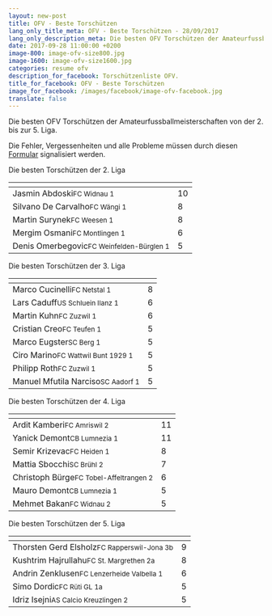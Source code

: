 ```yaml
---
layout: new-post
title: OFV - Beste Torschützen
lang_only_title_meta: OFV - Beste Torschützen - 28/09/2017
lang_only_description_meta: Die besten OFV Torschützen der Amateurfussballmeisterschaften von der 2. bis zur 5. Liga - 28/09/2017
date: 2017-09-28 11:00:00 +0200
image-800: image-ofv-size800.jpg
image-1600: image-ofv-size1600.jpg
categories: resume ofv
description_for_facebook: Torschützenliste OFV.
title_for_facebook: OFV - Beste Torschützen
image_for_facebook: /images/facebook/image-ofv-facebook.jpg
translate: false
---
```

Die besten OFV Torschützen der Amateurfussballmeisterschaften von der 2. bis zur 5. Liga.

Die Fehler, Vergessenheiten und alle Probleme müssen durch diesen <a href="/formular-fehlermeldung">Formular</a> signalisiert werden.

Die besten Torschützen der 2. Liga

<table class="table"><thead><tr><th><i class="fa fa-male"></i></th><th><i class="fa fa-futbol-o"></i></th></tr></thead><tbody><tr><td>Jasmin Abdoski<span class='d-block team-name'><small>FC Widnau 1</small></span></td><td>10</td></tr><tr><td>Silvano De Carvalho<span class='d-block team-name'><small>FC Wängi 1</small></span></td><td>8</td></tr><tr><td>Martin Surynek<span class='d-block team-name'><small>FC Weesen 1</small></span></td><td>8</td></tr><tr><td>Mergim Osmani<span class='d-block team-name'><small>FC Montlingen 1</small></span></td><td>6</td></tr><tr><td>Denis Omerbegovic<span class='d-block team-name'><small>FC Weinfelden-Bürglen 1</small></span></td><td>5</td></tr></tbody></table>

Die besten Torschützen der 3. Liga

<table class="table"><thead><tr><th><i class="fa fa-male"></i></th><th><i class="fa fa-futbol-o"></i></th></tr></thead><tbody><tr><td>Marco Cucinelli<span class='d-block team-name'><small>FC Netstal 1</small></span></td><td>8</td></tr><tr><td>Lars Caduff<span class='d-block team-name'><small>US Schluein Ilanz 1</small></span></td><td>6</td></tr><tr><td>Martin Kuhn<span class='d-block team-name'><small>FC Zuzwil 1</small></span></td><td>6</td></tr><tr><td>Cristian Creo<span class='d-block team-name'><small>FC Teufen 1</small></span></td><td>5</td></tr><tr><td>Marco Eugster<span class='d-block team-name'><small>SC Berg 1</small></span></td><td>5</td></tr><tr><td>Ciro Marino<span class='d-block team-name'><small>FC Wattwil Bunt 1929 1</small></span></td><td>5</td></tr><tr><td>Philipp Roth<span class='d-block team-name'><small>FC Zuzwil 1</small></span></td><td>5</td></tr><tr><td>Manuel Mfutila Narciso<span class='d-block team-name'><small>SC Aadorf 1</small></span></td><td>5</td></tr></tbody></table>

Die besten Torschützen der 4. Liga

<table class="table"><thead><tr><th><i class="fa fa-male"></i></th><th><i class="fa fa-futbol-o"></i></th></tr></thead><tbody><tr><td>Ardit Kamberi<span class='d-block team-name'><small>FC Amriswil 2</small></span></td><td>11</td></tr><tr><td>Yanick Demont<span class='d-block team-name'><small>CB Lumnezia 1</small></span></td><td>11</td></tr><tr><td>Semir Krizevac<span class='d-block team-name'><small>FC Heiden 1</small></span></td><td>8</td></tr><tr><td>Mattia Sbocchi<span class='d-block team-name'><small>SC Brühl 2</small></span></td><td>7</td></tr><tr><td>Christoph Bürge<span class='d-block team-name'><small>FC Tobel-Affeltrangen 2</small></span></td><td>6</td></tr><tr><td>Mauro Demont<span class='d-block team-name'><small>CB Lumnezia 1</small></span></td><td>5</td></tr><tr><td>Mehmet Bakan<span class='d-block team-name'><small>FC Widnau 2</small></span></td><td>5</td></tr></tbody></table>

Die besten Torschützen der 5. Liga

<table class="table"><thead><tr><th><i class="fa fa-male"></i></th><th><i class="fa fa-futbol-o"></i></th></tr></thead><tbody><tr><td>Thorsten Gerd Elsholz<span class='d-block team-name'><small>FC Rapperswil-Jona 3b</small></span></td><td>9</td></tr><tr><td>Kushtrim Hajrullahu<span class='d-block team-name'><small>FC St. Margrethen 2a</small></span></td><td>8</td></tr><tr><td>Andrin Zenklusen<span class='d-block team-name'><small>FC Lenzerheide Valbella 1</small></span></td><td>6</td></tr><tr><td>Simo Dordic<span class='d-block team-name'><small>FC Rüti GL 1a</small></span></td><td>5</td></tr><tr><td>Idriz Isejni<span class='d-block team-name'><small>AS Calcio Kreuzlingen 2</small></span></td><td>5</td></tr></tbody></table>

